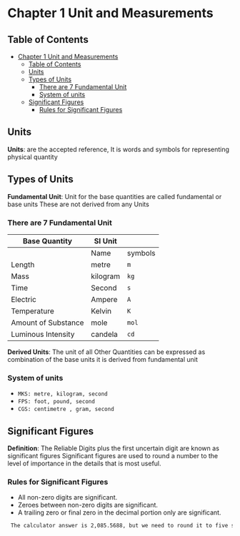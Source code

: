 # Chapter 1 Unit and Measurements

## Table of Contents

- [Chapter 1 Unit and Measurements](#chapter-1-unit-and-measurements)
  - [Table of Contents](#table-of-contents)
  - [Units](#units)
  - [Types of Units](#types-of-units)
    - [There are 7 Fundamental Unit](#there-are-7-fundamental-unit)
    - [System of units](#system-of-units)
  - [Significant Figures](#significant-figures)
    - [Rules for Significant Figures](#rules-for-significant-figures)

## Units

**Units**: are the accepted reference, It is words and symbols for representing physical quantity

## Types of Units

**Fundamental Unit**: Unit for the base quantities are called fundamental or base units These are not derived from any Units

### There are 7 Fundamental Unit

| Base Quantity | SI Unit | |
| -------- | ------- | ---|
|           |Name | symbols|
|           Length| metre| `m`|
| Mass| kilogram| `kg`|
| Time | Second | `s`|
| Electric| Ampere| `A`|
|Temperature| Kelvin| `K`|
|Amount of Substance| mole|`mol`|
|Luminous Intensity| candela | `cd`|

**Derived Units**: The unit of all Other Quantities can be expressed as combination of the base units it is derived from fundamental unit

### System of units

- `MKS: metre, kilogram, second`
- `FPS: foot, pound, second`
- `CGS: centimetre , gram, second`

## Significant Figures

**Definition**: The Reliable Digits plus the first uncertain digit are known as significant figures Significant figures are used to round a number to the level of importance in the details that is most useful.

### Rules for Significant Figures

- All non-zero digits are significant.
- Zeroes between non-zero digits are significant.
- A trailing zero or final zero in the decimal portion only are significant.

```sh
 The calculator answer is 2,085.5688, but we need to round it to five significant figures. Because the first digit to be dropped (in the tenths place) is greater than 5, we round up to 2,085.6.
```

